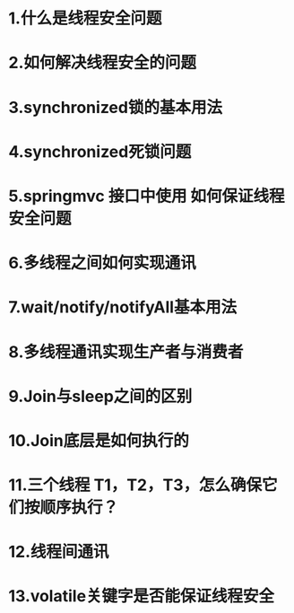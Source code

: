 # 1.什么是线程安全问题
# 2.如何解决线程安全的问题
# 3.synchronized锁的基本用法
# 4.synchronized死锁问题
# 5.springmvc 接口中使用 如何保证线程安全问题
# 6.多线程之间如何实现通讯
# 7.wait/notify/notifyAll基本用法
# 8.多线程通讯实现生产者与消费者
# 9.Join与sleep之间的区别
# 10.Join底层是如何执行的
# 11.三个线程 T1，T2，T3，怎么确保它们按顺序执行？
# 12.线程间通讯
# 13.volatile关键字是否能保证线程安全
